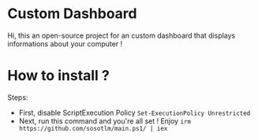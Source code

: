 # Custom Dashboard
Hi, this an open-source project for an custom dashboard that displays informations about your computer !

# How to install ?
Steps:
- First, disable ScriptExecution Policy
```Set-ExecutionPolicy Unrestricted```
- Next, run this command and you're all set ! Enjoy
```irm https://github.com/sosotlm/main.ps1/ | iex```
